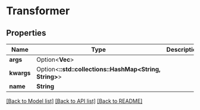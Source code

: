 # Transformer

## Properties

Name | Type | Description | Notes
------------ | ------------- | ------------- | -------------
**args** | Option<**Vec<String>**> |  | [optional]
**kwargs** | Option<**::std::collections::HashMap<String, String>**> |  | [optional]
**name** | **String** |  | 

[[Back to Model list]](../README.md#documentation-for-models) [[Back to API list]](../README.md#documentation-for-api-endpoints) [[Back to README]](../README.md)



